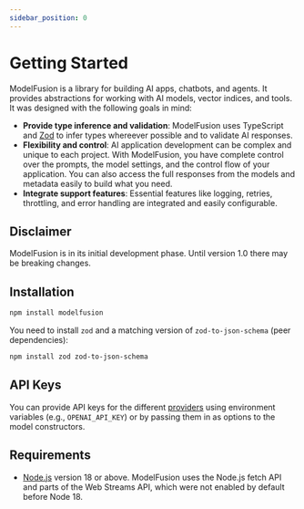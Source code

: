 ```yaml
---
sidebar_position: 0
---
```


# Getting Started

ModelFusion is a library for building AI apps, chatbots, and agents. It provides abstractions for working with AI models, vector indices, and tools. It was designed with the following goals in mind:

- **Provide type inference and validation**: ModelFusion uses TypeScript and [Zod](https://github.com/colinhacks/zod) to infer types whereever possible and to validate AI responses.
- **Flexibility and control**: AI application development can be complex and unique to each project. With ModelFusion, you have complete control over the prompts, the model settings, and the control flow of your application. You can also access the full responses from the models and metadata easily to build what you need.
- **Integrate support features**: Essential features like logging, retries, throttling, and error handling are integrated and easily configurable.

## Disclaimer

ModelFusion is in its initial development phase. Until version 1.0 there may be breaking changes.

## Installation

```sh
npm install modelfusion
```

You need to install `zod` and a matching version of `zod-to-json-schema` (peer dependencies):

```sh
npm install zod zod-to-json-schema
```

## API Keys

You can provide API keys for the different [providers](/integration/model-provider/) using environment variables (e.g., `OPENAI_API_KEY`) or by passing them in as options to the model constructors.

## Requirements

- [Node.js](https://nodejs.org/en/download/) version 18 or above. ModelFusion uses the Node.js fetch API and parts of the Web Streams API, which were not enabled by default before Node 18.
